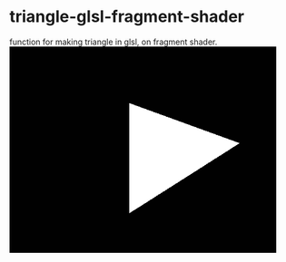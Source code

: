 # triangle-glsl-fragment-shader

function for making triangle in glsl, on fragment shader.<br>
![triangle](https://github.com/davidporras31/triangle-glsl-fragment-shader/raw/main/triangle.png "triangle")
